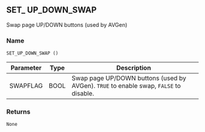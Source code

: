 ## SET\_ UP\_DOWN\_SWAP

Swap page UP/DOWN buttons (used by AVGen)


### Name

`SET_UP_DOWN_SWAP ()`


| Parameter | Type | Description                                                                           |
| --------- | ---- | ------------------------------------------------------------------------------------- |
| SWAPFLAG  | BOOL | Swap page UP/DOWN buttons (used by AVGen). `TRUE` to enable swap, `FALSE` to disable. |


### Returns

`None`